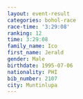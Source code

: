 ```yaml
---
layout: event-result 
categories: bohol-race 
race-time: '3:29:08'
ranking: 12
time: 3:29:08
family_name: Ico
first_name: Jerald
gender: Male
birthdate: 1995-07-06
nationality: PHI
bib_number: 2107
city: Muntinlupa
---
```

